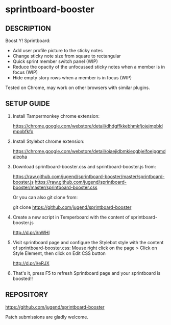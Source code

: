 sprintboard-booster
===================

DESCRIPTION
-----------

Boost Y! Sprintboard:
* Add user profile picture to the sticky notes
* Change sticky note size from square to rectangular
* Quick sprint member switch panel (WIP)
* Reduce the opacity of the unfocussed sticky notes when a member is in focus (WIP)
* Hide empty story rows when a member is in focus (WIP)

Tested on Chrome, may work on other browsers with similar plugins.

SETUP GUIDE
-----------

1. Install Tampermonkey chrome extension:

      https://chrome.google.com/webstore/detail/dhdgffkkebhmkfjojejmpbldmpobfkfo

2. Install Stylebot chrome extension:

      https://chrome.google.com/webstore/detail/oiaejidbmkiecgbjeifoejpgmdaleoha
 
3. Download sprintboard-booster.css and sprintboard-booster.js from:

      https://raw.github.com/jugend/sprintboard-booster/master/sprintboard-booster.js
      https://raw.github.com/jugend/sprintboard-booster/master/sprintboard-booster.css
  
   Or you can also git clone from:
   
      git clone https://github.com/jugend/sprintboard-booster
  
4. Create a new script in Temperboard with the content of sprintboard-booster.js

      http://d.pr/i/nWHl
  
5. Visit sprintboard page and configure the Stylebot style with the content of sprintboard-booster.css:
   Mouse right click on the page > Click on Style Element, then click on Edit CSS button

      http://d.pr/i/eRJX
  
6. That's it, press F5 to refresh Sprintboard page and your sprintboard is boosted!!

REPOSITORY
----------

https://github.com/jugend/sprintboard-booster

Patch submissions are gladly welcome.